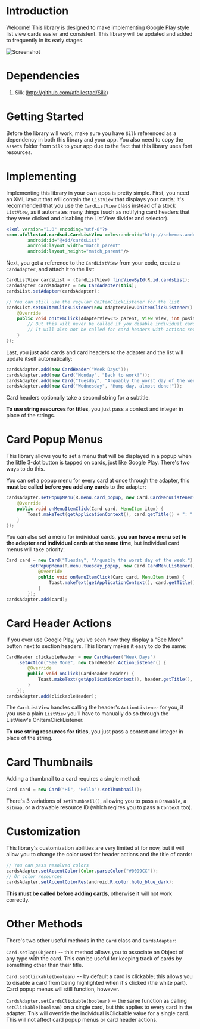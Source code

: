 Introduction
=============
Welcome! This library is designed to make implementing Google Play style list view cards easier and consistent. This library
will be updated and added to frequently in its early stages.

![Screenshot](https://raw.github.com/afollestad/Cards-UI/master/images/device-2013-08-15-121417_framed.png)

Dependencies
=============
1. Silk (http://github.com/afollestad/Silk)

Getting Started
=============
Before the library will work, make sure you have `Silk` referenced as a dependency in both this library and your app.
You also need to copy the `assets` folder from `Silk` to your app due to the fact that this library uses font resources.

Implementing
=============
Implementing this library in your own apps is pretty simple. First, you need an XML layout that will contain the `ListView`
that displays your cards; it's recommended that you use the `CardListView` class instead of a stock `ListView`, as it
automates many things (such as notifying card headers that they were clicked and disabling the ListView divider and selector).

```xml
<?xml version="1.0" encoding="utf-8"?>
<com.afollestad.cardsui.CardListView xmlns:android="http://schemas.android.com/apk/res/android"
        android:id="@+id/cardsList"
        android:layout_width="match_parent"
        android:layout_height="match_parent"/>
```

Next, you get a reference to the `CardListView` from your code, create a `CardAdapter`, and attach it to the list:

```java
CardListView cardsList = (CardListView) findViewById(R.id.cardsList);
CardAdapter cardsAdapter = new CardAdapter(this);
cardsList.setAdapter(cardsAdapter);

// You can still use the regular OnItemClickListener for the list
cardsList.setOnItemClickListener(new AdapterView.OnItemClickListener() {
    @Override
    public void onItemClick(AdapterView<?> parent, View view, int position, long id) {
        // But this will never be called if you disable individual cards or the entire CardAdapter from being clickable
        // It will also not be called for card headers with actions set to them.
    }
});
```

Last, you just add cards and card headers to the adapter and the list will update itself automatically:

```java
cardsAdapter.add(new CardHeader("Week Days"));
cardsAdapter.add(new Card("Monday", "Back to work!"));
cardsAdapter.add(new Card("Tuesday", "Arguably the worst day of the week."));
cardsAdapter.add(new Card("Wednesday", "Hump day, almost done!"));
```

Card headers optionally take a second string for a subtitle.

**To use string resources for titles**, you just pass a context and integer in place of the strings.

Card Popup Menus
===============
This library allows you to set a menu that will be displayed in a popup when the little 3-dot button is tapped on cards,
just like Google Play. There's two ways to do this.

You can set a popup menu for every card at once through the adapter, this **must be called before you add any cards** to
the adapter:

```java
cardsAdapter.setPopupMenu(R.menu.card_popup, new Card.CardMenuListener() {
    @Override
    public void onMenuItemClick(Card card, MenuItem item) {
        Toast.makeText(getApplicationContext(), card.getTitle() + ": " + item.getTitle(), Toast.LENGTH_SHORT).show();
    }
});
```

You can also set a menu for individual cards, **you can have a menu set to the adapter and individual cards at the same time**,
but individual card menus will take priority:

```java
Card card = new Card("Tuesday", "Arguably the worst day of the week.")
        .setPopupMenu(R.menu.tuesday_popup, new Card.CardMenuListener() {
            @Override
            public void onMenuItemClick(Card card, MenuItem item) {
                Toast.makeText(getApplicationContext(), card.getTitle() + ": " + item.getTitle(), Toast.LENGTH_SHORT).show();
            }
        });
cardsAdapter.add(card);
```

Card Header Actions
==============
If you ever use Google Play, you've seen how they display a "See More" button next to section headers. This library
makes it easy to do the same:

```java
CardHeader clickableHeader = new CardHeader("Week Days")
    .setAction("See More", new CardHeader.ActionListener() {
        @Override
        public void onClick(CardHeader header) {
            Toast.makeText(getApplicationContext(), header.getTitle(), Toast.LENGTH_LONG).show();
        }
    });
cardsAdapter.add(clickableHeader);
```

The `CardListView` handles calling the header's `ActionListener` for you, if you use a plain `ListView` you'll have to
manually do so through the ListView's OnItemClickListener.

**To use string resources for titles**, you just pass a context and integer in place of the string.

Card Thumbnails
===============
Adding a thumbnail to a card requires a single method:

```java
Card card = new Card("Hi", "Hello").setThumbnail();
```

There's 3 variations of `setThumbnail()`, allowing you to pass a `Drawable`, a `Bitmap`, or a drawable resource ID (which reqires you to pass a `Context` too).

Customization
==============
This library's customization abilities are very limited at for now, but it will allow you to change the color used for header actions
and the title of cards:

```java
// You can pass resolved colors
cardsAdapter.setAccentColor(Color.parseColor("#0099CC"));
// Or color resources
cardsAdapter.setAccentColorRes(android.R.color.holo_blue_dark);
```

**This must be called before adding cards**, otherwise it will not work correctly.

Other Methods
===============
There's two other useful methods in the `Card` class and `CardsAdapter`:

`Card.setTag(Object)` -- this method allows you to associate an Object of any type with the card. This can be useful for keeping track of cards
by something other than their title.

`Card.setClickable(boolean)` -- by default a card is clickable; this allows you to disable a card from being highlighted when it's clicked (the white part).
Card popup menus will still function, however.

`CardsAdapter.setCardsClickable(boolean)` -- the same function as calling `setClickable(boolean)` on a single card, but this applies
to every card in the adapter. This will override the individual isClickable value for a single card. This will not affect card popup menus or card header actions.